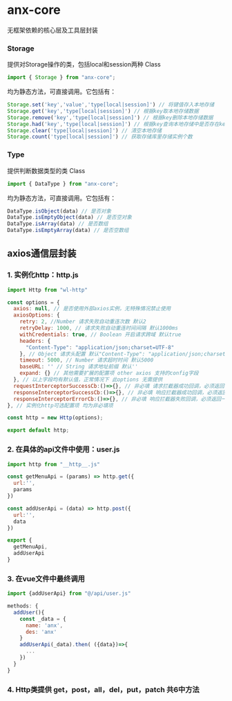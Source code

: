 # anx-core

无框架依赖的核心层及工具层封装

### Storage
提供对Storage操作的类，包括local和session两种 Class
```js
import { Storage } from "anx-core";
```
均为静态方法，可直接调用。它包括有：
```js
Storage.set('key','value','type[local|session]') // 将键值存入本地存储
Storage.get('key','type[local|session]') // 根据key取本地存储数据
Storage.remove('key','type[local|session]') // 根据key删除本地存储数据
Storage.had('key','type[local|session]') // 根据key查询本地存储中是否存在key的实例
Storage.clear('type[local|session]') // 清空本地存储
Storage.count('type[local|session]') // 获取存储库里存储实例个数
```

### Type
提供判断数据类型的类 Class
```js
import { DataType } from "anx-core";
```
均为静态方法，可直接调用。它包括有：
```js
DataType.isObject(data) // 是否对象
DataType.isEmptyObject(data) // 是否空对象
DataType.isArray(data) // 是否数组
DataType.isEmptyArray(data) // 是否空数组
```

## axios通信层封装

### 1. 实例化http：__http__.js

```js
import Http from "wl-http"

const options = {
  axios: null, // 是否使用外部axios实例，无特殊情况禁止使用
  axiosOptions: {
    retry: 2, //Number 请求失败自动重连次数 默认2
    retryDelay: 1000, // 请求失败自动重连时间间隔 默认1000ms
    withCredentials: true, // Boolean 开启请求跨域 默认true
    headers: {
      "Content-Type": "application/json;charset=UTF-8"
    }, // Object 请求头配置 默认"Content-Type": "application/json;charset=UTF-8"
    timeout: 5000, // Number 请求超时时间 默认5000
    baseURL: '' // String 请求地址前缀 默认''
    expand: {} // 其他需要扩展的配置项 other axios 支持的config字段
  }, // 以上字段均有默认值，正常情况下 此options 无需提供
  requestInterceptorSuccessCb:()=>{}, // 非必填 请求拦截器成功回调，必须返回一个config对象
  responseInterceptorSuccessCb:()=>{}, // 非必填 响应拦截器成功回调，必须返回一个response对象
  responseInterceptorErrorCb:()=>{}, // 非必填 响应拦截器失败回调，必须返回一个response对象
}, // 实例化http可选配置项 均为非必填项

const http = new Http(options);

export default http;
```

### 2. 在具体的api文件中使用：user.js
```js
import http from "__http__.js"

const getMenuApi = (params) => http.get({
  url:'',
  params
})

const addUserApi = (data) => http.post({
  url:'',
  data
})

export {
  getMenuApi,
  addUserApi
}
```

### 3. 在vue文件中最终调用
```js
import {addUserApi} from "@/api/user.js"

methods: {
  addUser(){
    const _data = {
      name: 'anx',
      des: 'anx'
    }
    addUserApi(_data).then( ({data})=>{
      ...
    })
  }
}
```

### 4. Http类提供 get，post，all，del，put，patch 共6中方法
